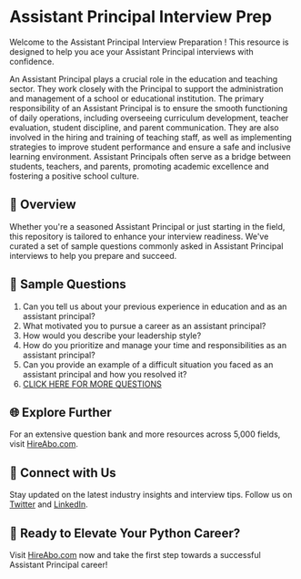 # Assistant Principal Interview Prep

Welcome to the Assistant Principal Interview Preparation ! This resource is designed to help you ace your Assistant Principal interviews with confidence.

An Assistant Principal plays a crucial role in the education and teaching sector. They work closely with the Principal to support the administration and management of a school or educational institution. The primary responsibility of an Assistant Principal is to ensure the smooth functioning of daily operations, including overseeing curriculum development, teacher evaluation, student discipline, and parent communication. They are also involved in the hiring and training of teaching staff, as well as implementing strategies to improve student performance and ensure a safe and inclusive learning environment. Assistant Principals often serve as a bridge between students, teachers, and parents, promoting academic excellence and fostering a positive school culture.

## 🚀 Overview

Whether you're a seasoned Assistant Principal or just starting in the field, this repository is tailored to enhance your interview readiness. We've curated a set of sample questions commonly asked in Assistant Principal interviews to help you prepare and succeed.

## 📝 Sample Questions

1. Can you tell us about your previous experience in education and as an assistant principal?
2. What motivated you to pursue a career as an assistant principal?
3. How would you describe your leadership style?
4. How do you prioritize and manage your time and responsibilities as an assistant principal?
5. Can you provide an example of a difficult situation you faced as an assistant principal and how you resolved it?
6. [CLICK HERE FOR MORE QUESTIONS](https://hireabo.com/job/4_0_8/Assistant%20Principal)

## 🌐 Explore Further

For an extensive question bank and more resources across 5,000 fields, visit [HireAbo.com](https://www.hireabo.com).

## 📱 Connect with Us

Stay updated on the latest industry insights and interview tips. Follow us on [Twitter](https://twitter.com/hireabo) and [LinkedIn](https://www.linkedin.com/in/hire-abo-3609972a8/).

## 🚀 Ready to Elevate Your Python Career?

Visit [HireAbo.com](https://www.hireabo.com) now and take the first step towards a successful Assistant Principal career!